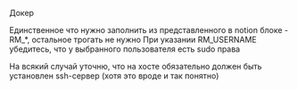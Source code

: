 Докер

Единственное что нужно заполнить из представленного в notion блоке - RM_*, остальное трогать не нужно
При указании RM_USERNAME убедитесь, что у выбранного пользователя есть sudo права

На всякий случай уточню, что на хосте обязательно должен быть установлен ssh-сервер (хотя это вроде и так понятно)
